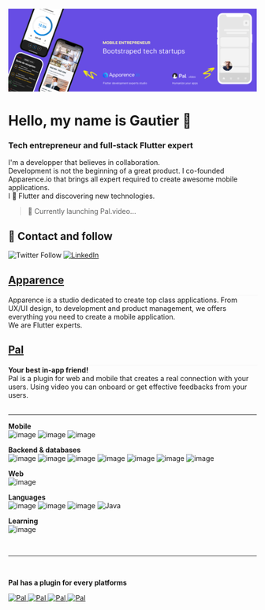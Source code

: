 <a href="https://apparence.io"><img src="https://github.com/g-apparence/g-apparence/blob/main/res/header.png?raw=true" alt="Apparence.io logo"></a>

# Hello, my name is Gautier 👋
### Tech entrepreneur and full-stack Flutter expert
I'm a developper that believes in collaboration. 
<br>
Development is not the beginning of a great product. I co-founded Apparence.io that brings all expert required to create awesome mobile applications.<br> 
I 💙 Flutter and discovering new technologies.<br>

> 🚀 Currently launching Pal.video...

## 💬  Contact and follow
![Twitter Follow](https://img.shields.io/twitter/follow/mcflydev?color=blue&logo=twitter&logoColor=white&style=for-the-badge)
[![LinkedIn](https://img.shields.io/badge/linkedin-gautier-blue?style=for-the-badge&logo=linkedin&logoColor=white&labelColor=101010)](https://www.linkedin.com/in/gautier-siclon/)


## [Apparence](https://apparence.io)
<div style="width:100%; border:0.1rem #fafafa solid;"></div>
Apparence is a studio dedicated to create top class applications.
From UX/UI design, to development and product management, we offers everything you need to create a mobile application.<br>
We are Flutter experts.<br>

## [Pal](https://pal.video)
<div style="width:100%; border:0.1rem #fafafa solid;"></div>
<strong>Your best in-app friend!</strong><br>
Pal is a plugin for web and mobile that creates a real connection with your users. Using video you can onboard or get effective feedbacks from your users.<br>
<br>


------------

**Mobile**<br/>
![image](https://img.shields.io/badge/Flutter-02569B?style=for-the-badge&logo=flutter&logoColor=white)
![image](https://img.shields.io/badge/Android-3DDC84?style=for-the-badge&logo=android&logoColor=white)
![image](https://img.shields.io/badge/iOS-000000?style=for-the-badge&logo=ios&logoColor=white)

**Backend & databases**<br/>
![image](https://img.shields.io/badge/Quarkus-000000?style=for-the-badge&logo=quarkus)
![image](https://img.shields.io/badge/Spring-6DB33F?style=for-the-badge&logo=spring&logoColor=white)
![image](https://img.shields.io/badge/firebase-ffca28?style=for-the-badge&logo=firebase&logoColor=black)
![image](https://img.shields.io/badge/PostgreSQL-316192?style=for-the-badge&logo=postgresql&logoColor=white)
![image](https://img.shields.io/badge/MySQL-005C84?style=for-the-badge&logo=mysql&logoColor=white)
![image](https://img.shields.io/badge/Cassandra-1287B1?style=for-the-badge&logo=apache%20cassandra&logoColor=white)
![image](https://img.shields.io/badge/Elastic_Search-005571?style=for-the-badge&logo=elasticsearch&logoColor=white)

**Web**<br/>
![image](https://img.shields.io/badge/Angular-DD0031?style=for-the-badge&logo=angular&logoColor=white)

**Languages**<br/>
![image](https://img.shields.io/badge/Dart-0175C2?style=for-the-badge&logo=dart&logoColor=white)
![image](https://img.shields.io/badge/TypeScript-007ACC?style=for-the-badge&logo=typescript&logoColor=white)
![image](https://img.shields.io/badge/Kotlin-0095D5?&style=for-the-badge&logo=kotlin&logoColor=white)
![Java](https://img.shields.io/badge/Java-007396?style=for-the-badge&logo=java&logoColor=white&labelColor=101010)

**Learning**<br/>
![image](https://img.shields.io/badge/Rust-black?style=for-the-badge&logo=rust&logoColor=#E57324)

<br>

-----

<br>

__Pal has a plugin for every platforms__
<!-- <div>
  <p>
    <a href="https://github.com/Apparence-io/CamerAwesome">
      <img src="https://github-readme-stats.vercel.app/api/pin/?username=Apparence-io&repo=CamerAwesome" alt="Camerawesome flutter camera plugin" />
    </a>
    <a href="https://github.com/Apparence-io/gate">
      <img src="https://github-readme-stats.vercel.app/api/pin/?username=Apparence-io&repo=gate" alt="dart and flutter dependency injection package" />
    </a>
    <a href="https://github.com/Apparence-io/bart">
      <img src="https://github-readme-stats.vercel.app/api/pin/?username=Apparence-io&repo=bart" alt="flutter easy bottom navigation package" />
    </a>
    <a href="https://github.com/Pal-video/">
      <img src="https://github-readme-stats.vercel.app/api/pin/?username=Pal-video&repo=Pal-video" alt="Pal " />
    </a>
  </p>
</div> -->
<div>
  <p>
    <a href="https://github.com/Pal-video/">
      <img src="https://github-readme-stats.vercel.app/api/pin/?username=Pal-video&repo=pal-flutter-plugin" alt="Pal " />
    </a>
    <a href="https://github.com/Pal-video/">
      <img src="https://github-readme-stats.vercel.app/api/pin/?username=Pal-video&repo=pal-web-plugin" alt="Pal " />
    </a>
    <a href="https://github.com/Pal-video/">
      <img src="https://github-readme-stats.vercel.app/api/pin/?username=Pal-video&repo=pal-android-plugin" alt="Pal " />
    </a>
    <a href="https://github.com/Pal-video/">
      <img src="https://github-readme-stats.vercel.app/api/pin/?username=Pal-video&repo=pal-ios-plugin" alt="Pal " />
    </a>
  </p>
</div>



